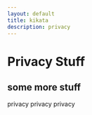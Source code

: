 ```yaml
---
layout: default
title: kikata
description: privacy
---
```

# Privacy Stuff
## some more stuff
privacy privacy privacy
